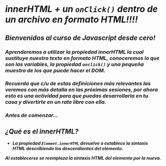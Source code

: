 # **_innerHTML + un ```onClick()``` dentro de un archivo en formato HTML!!!!_**

## **_Bienvenidos al curso de Javascript desde cero!_**

### **_Aprenderemos a utilizar la propiedad innerHTML la cual sustituye nuestro texto en formato HTML, conoceremos lo que son las variables, la propiedad ```onclick()``` y una pequeña muestra de los que puede hacer el DOM._**

### **_Recuerda que c/u de estas definiciones más relevantes las veremos con más detalla en las próximas sesiones, por ahora esto es una actividad para que puedas desarrollarla en tu casa y divertirte en un rato libre con ella._**

### **_Antes de comenzar..._**

## **_¿Qué es el innerHTML?_**

- **_La propiedad ```Element.innerHTML``` devuelve o establece la sintaxis HTML describiendo los descendientes del elemento._**

**_Al establecerse se reemplaza la sintaxis HTML del elemento por la nueva._**
